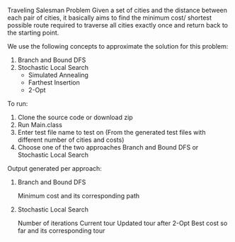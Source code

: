 Traveling Salesman Problem
Given a set of cities and the distance between each pair of cities, it basically aims to find the minimum cost/ shortest possible route required to traverse all cities exactly once and return back to the starting point.

We use the following concepts to approximate the solution for this problem:

1. Branch and Bound DFS
2. Stochastic Local Search
    - Simulated Annealing
    - Farthest Insertion
    - 2-Opt

To run:

1. Clone the source code or download zip
2. Run Main.class
3. Enter test file name to test on (From the generated test files with different number of cities and costs)
4. Choose one of the two approaches Branch and Bound DFS or Stochastic Local Search

Output generated per approach:

1. Branch and Bound DFS

	Minimum cost and its corresponding path

2. Stochastic Local Search
	
	Number of iterations
	Current tour
	Updated tour after 2-Opt
	Best cost so far and its corresponding tour

